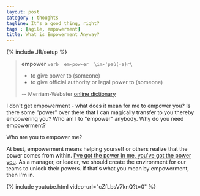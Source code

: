 ```yaml
---
layout: post
category : thoughts
tagline: It's a good thing, right?
tags : [agile, empowerment]
title: What is Empowerment Anyway?
---
```

{% include JB/setup %}

> **empower** `verb  em·pow·er  \im-ˈpau̇(-ə)r\ `
> 
>  * to give power to (someone)
>  * to give official authority or legal power to (someone)
> 
> -- Merriam-Webster [online dictionary]

I don't get empowerment - what does it mean for me to empower you? Is there some "power" over there that I can magically transfer to you thereby empowering you? Who am I to "empower" anybody. Why do you need empowerment? 

Who are you to empower me?

At best, empowerment means helping yourself or others realize that the power comes from within. [I've got the power in me, you've got the power you][power in me]. As a manager, or leader, we should create the environment for our teams to unlock their powers. If that's what you mean by empowerment, then I'm in. 

{% include youtube.html video-url="cZfLbsV7knQ?t=0" %}


 [power in me]: https://www.youtube.com/watch?v=cZfLbsV7knQ
 [online dictionary]: http://www.merriam-webster.com/dictionary/empower
